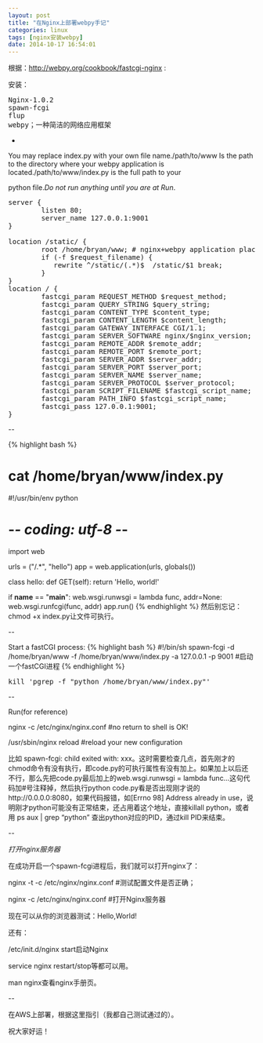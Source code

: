 ```yaml
---
layout: post
title: "在Nginx上部署webpy手记"
categories: linux 
tags: [nginx安装webpy]
date: 2014-10-17 16:54:01
---
```


根据：http://webpy.org/cookbook/fastcgi-nginx :

安装：
<pre>
Nginx-1.0.2
spawn-fcgi
flup
webpy；一种简洁的网络应用框架
</pre>
-
You may replace index.py with your own file name./path/to/www Is the path to the directory where your webpy application is located./path/to/www/index.py is the full path to your 

python file.*Do not run anything until you are at Run*.

<pre>
server {
        listen 80;
        server_name 127.0.0.1:9001
}  

location /static/ {
        root /home/bryan/www; # nginx+webpy application placed here.
        if (-f $request_filename) {
           rewrite ^/static/(.*)$  /static/$1 break;
        }
}
location / {
        fastcgi_param REQUEST_METHOD $request_method;
        fastcgi_param QUERY_STRING $query_string;
        fastcgi_param CONTENT_TYPE $content_type;
        fastcgi_param CONTENT_LENGTH $content_length;
        fastcgi_param GATEWAY_INTERFACE CGI/1.1;
        fastcgi_param SERVER_SOFTWARE nginx/$nginx_version;
        fastcgi_param REMOTE_ADDR $remote_addr;
        fastcgi_param REMOTE_PORT $remote_port;
        fastcgi_param SERVER_ADDR $server_addr;
        fastcgi_param SERVER_PORT $server_port;
        fastcgi_param SERVER_NAME $server_name;
        fastcgi_param SERVER_PROTOCOL $server_protocol;
        fastcgi_param SCRIPT_FILENAME $fastcgi_script_name;
        fastcgi_param PATH_INFO $fastcgi_script_name;
        fastcgi_pass 127.0.0.1:9001;
}
</pre>
--

{% highlight bash %}

# cat  /home/bryan/www/index.py
#!/usr/bin/env python
# -*- coding: utf-8 -*-
import web

urls = ("/.*", "hello")
app = web.application(urls, globals())

class hello:
    def GET(self):
        return 'Hello, world!'

if __name__ == "__main__":
    web.wsgi.runwsgi = lambda func, addr=None: web.wsgi.runfcgi(func, addr)
    app.run()
{% endhighlight %}
然后别忘记：chmod +x index.py让文件可执行。

--

Start a fastCGI process:
{% highlight bash %}
#!/bin/sh
spawn-fcgi -d /home/bryan/www -f /home/bryan/www/index.py -a 127.0.0.1 -p 9001 #启动一个fastCGI进程
{% endhighlight %}

<pre>
kill 'pgrep -f "python /home/bryan/www/index.py"'
</pre>

--

Run(for reference)

nginx -c /etc/nginx/nginx.conf #no return to shell is OK!

/usr/sbin/nginx reload #reload your new configuration

比如 spawn-fcgi: child exited with: xxx。这时需要检查几点，首先刚才的chmod命令有没有执行，即code.py的可执行属性有没有加上。如果加上以后还不行，那么先把code.py最后加上的web.wsgi.runwsgi = lambda func…这句代码加#号注释掉，然后执行python code.py看是否出现刚才说的http://0.0.0.0:8080，如果代码报错，如[Errno 98] Address already in use，说明刚才python可能没有正常结束，还占用着这个地址，直接killall python，或者用 ps aux | grep “python” 查出python对应的PID，通过kill PID来结束。

--

*打开nginx服务器*

在成功开启一个spawn-fcgi进程后，我们就可以打开nginx了：

nginx -t -c /etc/nginx/nginx.conf #测试配置文件是否正确；

nginx -c /etc/nginx/nginx.conf #打开Nginx服务器

现在可以从你的浏览器测试：Hello,World!

还有：

/etc/init.d/nginx start启动Nginx

service nginx restart/stop等都可以用。

man nginx查看nginx手册页。

--

在AWS上部署，根据这里指引（我都自己测试通过的）。

祝大家好运！

